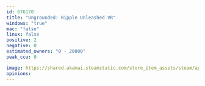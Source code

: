 ```yaml
---
id: 676170
title: "Ungrounded: Ripple Unleashed VR"
windows: "true"
mac: "false"
linux: false
positive: 2
negative: 0
estimated_owners: "0 - 20000"
peak_ccu: 0

image: https://shared.akamai.steamstatic.com/store_item_assets/steam/apps/676170/header.jpg?t=1503194779
opinions:
---
```

